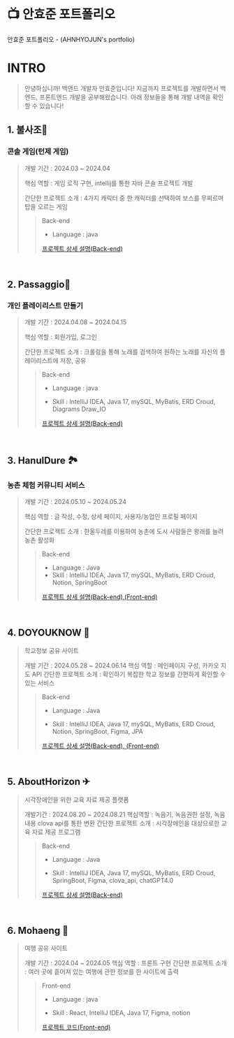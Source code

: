 # 📺 안효준 포트폴리오
안효준 포트폴리오 - (AHNHYOJUN's portfolio)

# INTRO
> 안녕하십니까! 백앤드 개발자 안효준입니다!
> 지금까지 프로젝트를 개발하면서 백엔드, 프론트엔드 개발을 공부해왔습니다.
> 아래 정보들을 통해 개발 내역을 확인할 수 있습니다!

## 1. 불사조🧨

### 콘솔 게임(턴제 게임)
>
> 개발 기간 : 2024.03 ~ 2024.04
> 
> 핵심 역할 : 게임 로직 구현, intellij를 통한 자바 콘솔 프로젝트 개발
> 
> 간단한 프로젝트 소개 : 4가지 캐릭터 중 한 캐릭터를 선택하여 보스를 무찌르며 탑을 오르는 게임
> 
>> Back-end
>> - Language : java
>> 
>>
>> [프로젝트 상세 설명(Back-end)](https://github.com/2024-venture-game/start/blob/master/README.md)

<br />

## 2. Passaggio🎼
### 개인 플레이리스트 만들기
>
> 개발 기간 : 2024.04.08 ~ 2024.04.15
> 
> 핵심 역할 : 회원가입, 로그인
> 
> 간단한 프로젝트 소개 : 크롤링을 통해 노래를 검색하여 원하는 노래를 자신의 플레이리스트에 저장, 공유
>> Back-end
>> - Language : java
>> 
>> - Skill : IntelliJ IDEA, Java 17, mySQL, MyBatis, ERD Croud, Diagrams Draw_IO
>> 
>> [프로젝트 상세 설명(Back-end)](https://github.com/hyojunahn111/passaggio_venture/blob/main/README.md)
>>

<br />

## 3. HanulDure 🏞
### 농촌 체험 커뮤니티 서비스
>
> 개발 기간 : 2024.05.10 ~ 2024.05.24
>
> 핵심 역할 : 글 작성, 수정, 상세 페이지, 사용자/농업인 프로필 페이지
>
> 간단한 프로젝트 소개 : 한울두레를 이용하여 농촌에 도시 사람들은 왕래를 늘려 농촌 활성화
>> Back-end
>> 
>> - Language : Java
>> - Skill : IntelliJ IDEA, Java 17, mySQL, MyBatis, ERD Croud, Notion, SpringBoot
>>
>> [프로젝트 상세 설명(Back-end),(Front-end)](https://github.com/hyojunahn111/HanulDure/blob/main/README.md)

<br />

## 4. DOYOUKNOW 🛴
> 학교정보 공유 사이트
>
> 개발 기간 : 2024.05.28 ~ 2024.06.14
> 핵심 역할 : 메인페이지 구성, 카카오 지도 API
> 간단한 프로젝트 소개 : 확인하기 복잡한 학교 정보를 간편하게 확인할 수 있는 서비스
>> Back-end
>> 
>> - Language : Java
>> 
>> - Skill : IntelliJ IDEA, Java 17, mySQL, MyBatis, ERD Croud, Notion, SpringBoot, Figma, JPA
>>
>> [프로젝트 상세 설명(Back-end), (Front-end)](https://github.com/hyojunahn111/DOYOUKNOW/blob/main/README.md)
>>

<br />

## 5. AboutHorizon ✈
> 시각장애인을 위한 교육 자료 제공 플랫폼
>
> 개발기간 : 2024.08.20 ~ 2024.08.21
> 핵심역할 : 녹음기, 녹음권한 설정, 녹음내용 clova api를 통한 변환
> 간단한 프로젝트 소개 : 시각장애인을 대상으로한 교육 자료 제공 프로그램
>> Back-end
>> 
>> - Language : Java
>> 
>> - Skill : IntelliJ IDEA, Java 17, mySQL, MyBatis, ERD Croud, SpringBoot, Figma, clova_api, chatGPT4.0
>> 
>> [프로젝트 상세 설명(Back-end)](https://github.com/36Clover/CloverChallenge/blob/main/README.md)

<br />

## 6. Mohaeng 🛫
> 여행 공유 사이트
>
> 개발 기간 : 2024.04 ~ 2024.05
> 핵심 역할 : 프론트 구현
> 간단한 프로젝트 소개 : 여러 곳에 흩어져 있는 여행에 관한 정보를 한 사이트에 출력
>> Front-end
>> 
>> - Language : java
>> 
>> - Skill : React, IntelliJ IDEA, Java 17, Figma, notion
>>
>> [프로젝트 코드(Front-end)](https://github.com/hyojunahn111/Mohaeng)
